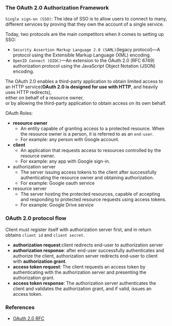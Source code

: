 ### The OAuth 2.0 Authorization Framework
`Single sign-on (SSO)`: The idea of SSO is to allow users to connect to many, different services by proving that they own the account of a single service.     

Today, two protocols are the main competitors when it comes to setting up SSO:     
- `Security Assertion Markup Language 2.0 (SAML)`(legacy protocol)—A protocol using the Extensible Markup Language (XML) encoding.     
- `OpenID Connect (OIDC)`—An extension to the OAuth 2.0 (RFC 6749) authorization protocol using the JavaScript Object Notation (JSON) encoding.    

The OAuth 2.0 enables a third-party application to obtain limited access to an HTTP service(**OAuth 2.0 is designed for use with HTTP**, and heavily uses HTTP redirects),     
either on behalf of a resource owner,     
or by allowing the third-party application to obtain access on its own behalf.

OAuth Roles:
- **resource owner**
    - An entity capable of granting access to a protected resource.
       When the resource owner is a person, it is referred to as an `end-user`.    
    - For example: any person with Google account.
- **client**
    - An application that requests access to resources controlled by the resource owner.    
    - For example: any app with Google sign-in.    
- authorization server
    - The server issuing access tokens to the client after successfully authenticating the resource owner and obtaining authorization.    
    - For example: Google oauth service
- resource server
    - The server hosting the protected resources, capable of accepting and responding to protected resource requests using access tokens.    
    - For example: Google Drive service   

### OAuth 2.0 protocol flow
Client must register itself with authorization server first, and in return obtains `client id` and `client secret`.    

- **authorization request**:client redirects end-user to authorization server
- **authorization response**: after end-user successfully authenticates and authorize the client, authorization server redirects end-user to client with **authorization grant**.     
- **access token request**: The client requests an access token by authenticating with the authorization server and presenting the authorization grant.    
- **access token response**: The authorization server authenticates the client and validates the authorization grant, and if valid, issues an access token.     

### References
- [OAuth 2.0 RFC](https://datatracker.ietf.org/doc/html/rfc6749#section-4.1)